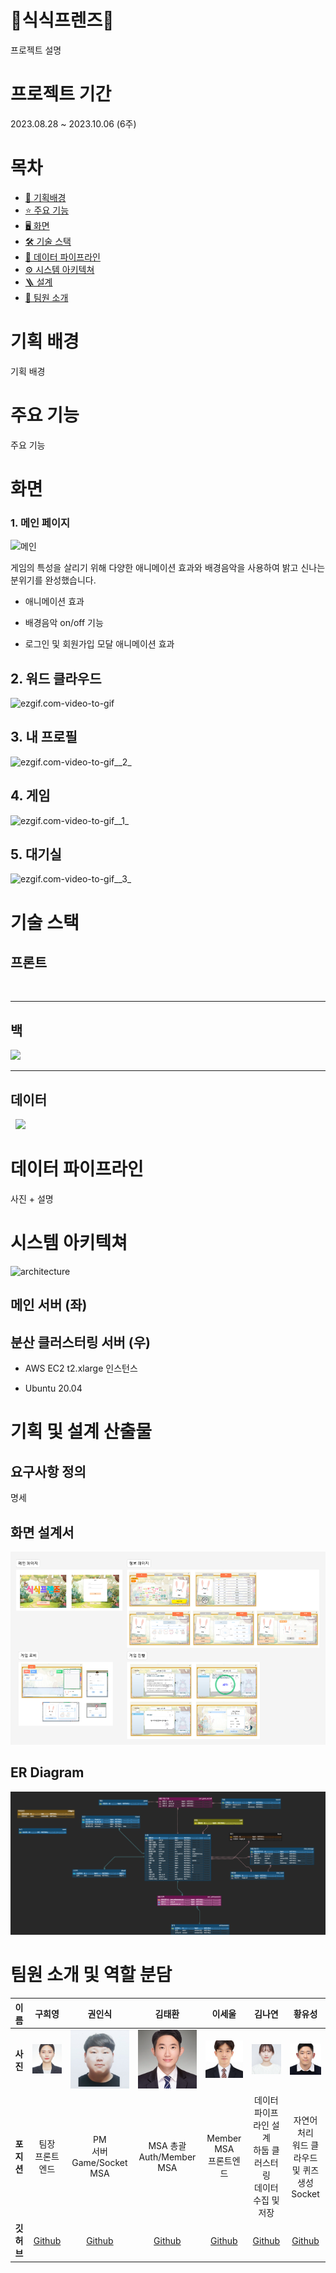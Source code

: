 # 🐰식식프렌즈📆

프로젝트 설명

# 프로젝트 기간

2023.08.28 ~ 2023.10.06 (6주)

# 목차

- [🎯 기획배경](#subject)
- [⭐️ 주요 기능](#mainContents)
- [🖥️ 화면](#contents)
- [🛠️ 기술 스택](#skills)
- [💾 데이터 파이프라인](#dataPipelines)
- [⚙ 시스템 아키텍쳐](#systemArchitecture)
- [🪜 설계](#design)
- [👥 팀원 소개](#members)

# 기획 배경

<a name="subject"></a>

기획 배경

# 주요 기능

<a name="mainContents"></a>

주요 기능

# 화면

<a name="contents"></a>

### 1. 메인 페이지

![메인](/uploads/79fe71eca732b49aa6b99b98eae57cfb/메인.gif)

게임의 특성을 살리기 위해 다양한 애니메이션 효과와 배경음악을 사용하여 밝고 신나는 분위기를 완성했습니다.

- 애니메이션 효과

- 배경음악 on/off 기능

- 로그인 및 회원가입 모달 애니메이션 효과

## 2. 워드 클라우드

![ezgif.com-video-to-gif](/uploads/aa87487adf689be172d7063f5997e3e0/ezgif.com-video-to-gif.gif)

## 3. 내 프로필

![ezgif.com-video-to-gif__2_](/uploads/08f039045eac411fdd2bf59872151976/ezgif.com-video-to-gif__2_.gif)

## 4. 게임

![ezgif.com-video-to-gif__1_](/uploads/98fdcf21d91e6e3309a709ac17401880/ezgif.com-video-to-gif__1_.gif)

## 5. 대기실

![ezgif.com-video-to-gif__3_](/uploads/ad441cabaa2703b8c0e6bf0e1b93b25b/ezgif.com-video-to-gif__3_.gif)

# 기술 스택

<a name="skills"></a>

## 프론트

<img title="" src="https://img.shields.io/badge/Next.js-000000?style=for-the-badge&logo=nextdotjs&logoColor=white" alt="">

---

## 백

<img src="https://img.shields.io/badge/springboot-6DB33F?style=for-the-badge&logo=springboot&logoColor=white">

---

## 데이터

<img title="" src="https://img.shields.io/badge/hadoop-66CCFF?style=for-the-badge&logo=apachehadoop&logoColor=black" alt="">

<img title="" src="https://img.shields.io/badge/spark-E25A1C?style=for-the-badge&logo=apachespark&logoColor=white" alt="">

<img src="https://img.shields.io/badge/python-3776AB?style=for-the-badge&logo=python&logoColor=white">

<img title="" src="https://img.shields.io/badge/Docker-2496ED?style=for-the-badge&logo=docker&logoColor=white" alt="">

<img title="" src="https://img.shields.io/badge/Airflow-017CEE?style=for-the-badge&logo=apacheairflow&logoColor=white" alt="">

# 데이터 파이프라인

<a name="dataPipelines"></a>

사진 + 설명

# 시스템 아키텍쳐

<a name="systemArchitecture"></a>

![architecture](./assets/arch.png)

## 메인 서버 (좌)

## 분산 클러스터링 서버 (우)

- AWS EC2 t2.xlarge 인스턴스

- Ubuntu 20.04

# 기획 및 설계 산출물

<a name="design"></a>

## 요구사항 정의

명세

## 화면 설계서

![Figma](./assets/Figma.png)

## ER Diagram

![erd](./assets/erd.png)

# 팀원 소개 및 역할 분담

<a name="members"></a>

|    이름    |                                     **구희영**                                      |                                        **권인식**                                         |                                         **김태환**                                          |                                         **이세울**                                         |                                        **김나연**                                         |                                         **황유성**                                          |
| :--------: | :---------------------------------------------------------------------------------: | :---------------------------------------------------------------------------------------: | :-----------------------------------------------------------------------------------------: | :----------------------------------------------------------------------------------------: | :---------------------------------------------------------------------------------------: | :-----------------------------------------------------------------------------------------: |
|  **사진**  | <img title="" src="./assets/hy.png" alt="heeyoung" width="133" data-align="center"> | <img title="" src="./assets/image%20(4).png" alt="insik" width="201" data-align="center"> | <img title="" src="./assets/image%20(3).png" alt="taehwan" width="173" data-align="center"> | <img title="" src="./assets/image%20(6).png" alt="sewool" data-align="center" width="172"> | <img title="" src="./assets/image%20(5).png" alt="nayeon" data-align="center" width="94"> | <img title="" src="./assets/image%20(2).png" alt="yuseong" data-align="center" width="126"> |
| **포지션** |                                 팀장<br/>프론트엔드                                 |                             PM<br />서버<br/>Game/Socket MSA                              |                               MSA 총괄 <br />Auth/Member MSA                                |                                 Member MSA<br />프론트엔드                                 |           데이터 파이프라인 설계<br />하둡 클러스터링 <br/>데이터 수집 및 저장            |                  자연어처리 <br />워드 클라우드 및 퀴즈 생성 <br />Socket                   |
| **깃허브** |                         [Github](https://github.com/hi9900)                         |                        [Github](https://github.com/PassionSoftIan)                        |                           [Github](https://github.com/kimta2hwan)                           |                             [Github](https://github.com/sl39)                              |                          [Github](https://github.com/nayeonxkim)                          |                            [Github](https://github.com/StarSein)                            |
